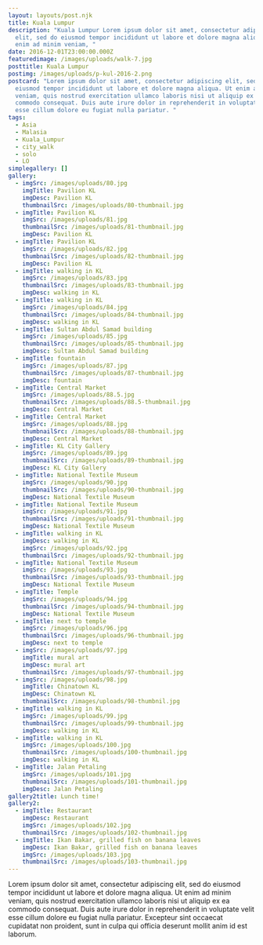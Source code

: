 ```yaml
---
layout: layouts/post.njk
title: Kuala Lumpur
description: "Kuala Lumpur Lorem ipsum dolor sit amet, consectetur adipiscing
  elit, sed do eiusmod tempor incididunt ut labore et dolore magna aliqua. Ut
  enim ad minim veniam, "
date: 2016-12-01T23:00:00.000Z
featuredimage: /images/uploads/walk-7.jpg
posttitle: Kuala Lumpur
postimg: /images/uploads/p-kul-2016-2.png
postcard: "Lorem ipsum dolor sit amet, consectetur adipiscing elit, sed do
  eiusmod tempor incididunt ut labore et dolore magna aliqua. Ut enim ad minim
  veniam, quis nostrud exercitation ullamco laboris nisi ut aliquip ex ea
  commodo consequat. Duis aute irure dolor in reprehenderit in voluptate velit
  esse cillum dolore eu fugiat nulla pariatur. "
tags:
  - Asia
  - Malasia
  - Kuala_Lumpur
  - city_walk
  - solo
  - LO
simplegallery: []
gallery:
  - imgSrc: /images/uploads/80.jpg
    imgTitle: Pavilion KL
    imgDesc: Pavilion KL
    thumbnailSrc: /images/uploads/80-thumbnail.jpg
  - imgTitle: Pavilion KL
    imgSrc: /images/uploads/81.jpg
    thumbnailSrc: /images/uploads/81-thumbnail.jpg
    imgDesc: Pavilion KL
  - imgTitle: Pavilion KL
    imgSrc: /images/uploads/82.jpg
    thumbnailSrc: /images/uploads/82-thumbnail.jpg
    imgDesc: Pavilion KL
  - imgTitle: walking in KL
    imgSrc: /images/uploads/83.jpg
    thumbnailSrc: /images/uploads/83-thumbnail.jpg
    imgDesc: walking in KL
  - imgTitle: walking in KL
    imgSrc: /images/uploads/84.jpg
    thumbnailSrc: /images/uploads/84-thumbnail.jpg
    imgDesc: walking in KL
  - imgTitle: Sultan Abdul Samad building
    imgSrc: /images/uploads/85.jpg
    thumbnailSrc: /images/uploads/85-thumbnail.jpg
    imgDesc: Sultan Abdul Samad building
  - imgTitle: fountain
    imgSrc: /images/uploads/87.jpg
    thumbnailSrc: /images/uploads/87-thumbnail.jpg
    imgDesc: fountain
  - imgTitle: Central Market
    imgSrc: /images/uploads/88.5.jpg
    thumbnailSrc: /images/uploads/88.5-thumbnail.jpg
    imgDesc: Central Market
  - imgTitle: Central Market
    imgSrc: /images/uploads/88.jpg
    thumbnailSrc: /images/uploads/88-thumbnail.jpg
    imgDesc: Central Market
  - imgTitle: KL City Gallery
    imgSrc: /images/uploads/89.jpg
    thumbnailSrc: /images/uploads/89-thumbnail.jpg
    imgDesc: KL City Gallery
  - imgTitle: National Textile Museum
    imgSrc: /images/uploads/90.jpg
    thumbnailSrc: /images/uploads/90-thumbnail.jpg
    imgDesc: National Textile Museum
  - imgTitle: National Textile Museum
    imgSrc: /images/uploads/91.jpg
    thumbnailSrc: /images/uploads/91-thumbnail.jpg
    imgDesc: National Textile Museum
  - imgTitle: walking in KL
    imgDesc: walking in KL
    imgSrc: /images/uploads/92.jpg
    thumbnailSrc: /images/uploads/92-thumbnail.jpg
  - imgTitle: National Textile Museum
    imgSrc: /images/uploads/93.jpg
    thumbnailSrc: /images/uploads/93-thumbnail.jpg
    imgDesc: National Textile Museum
  - imgTitle: Temple
    imgSrc: /images/uploads/94.jpg
    thumbnailSrc: /images/uploads/94-thumbnail.jpg
    imgDesc: National Textile Museum
  - imgTitle: next to temple
    imgSrc: /images/uploads/96.jpg
    thumbnailSrc: /images/uploads/96-thumbnail.jpg
    imgDesc: next to temple
  - imgSrc: /images/uploads/97.jpg
    imgTitle: mural art
    imgDesc: mural art
    thumbnailSrc: /images/uploads/97-thumbnail.jpg
  - imgSrc: /images/uploads/98.jpg
    imgTitle: Chinatown KL
    imgDesc: Chinatown KL
    thumbnailSrc: /images/uploads/98-thumbnil.jpg
  - imgTitle: walking in KL
    imgSrc: /images/uploads/99.jpg
    thumbnailSrc: /images/uploads/99-thumbnail.jpg
    imgDesc: walking in KL
  - imgTitle: walking in KL
    imgSrc: /images/uploads/100.jpg
    thumbnailSrc: /images/uploads/100-thumbnail.jpg
    imgDesc: walking in KL
  - imgTitle: Jalan Petaling
    imgSrc: /images/uploads/101.jpg
    thumbnailSrc: /images/uploads/101-thumbnail.jpg
    imgDesc: Jalan Petaling
gallery2title: Lunch time!
gallery2:
  - imgTitle: Restaurant
    imgDesc: Restaurant
    imgSrc: /images/uploads/102.jpg
    thumbnailSrc: /images/uploads/102-thumbnail.jpg
  - imgTitle: Ikan Bakar, grilled fish on banana leaves
    imgDesc: Ikan Bakar, grilled fish on banana leaves
    imgSrc: /images/uploads/103.jpg
    thumbnailSrc: /images/uploads/103-thumbnail.jpg
---
```

<!--StartFragment-->

Lorem ipsum dolor sit amet, consectetur adipiscing elit, sed do eiusmod tempor incididunt ut labore et dolore magna aliqua. Ut enim ad minim veniam, quis nostrud exercitation ullamco laboris nisi ut aliquip ex ea commodo consequat. Duis aute irure dolor in reprehenderit in voluptate velit esse cillum dolore eu fugiat nulla pariatur. Excepteur sint occaecat cupidatat non proident, sunt in culpa qui officia deserunt mollit anim id est laborum.

<!--EndFragment-->